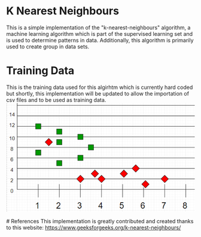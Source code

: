 # K Nearest Neighbours
This is a simple implementation of the "k-nearest-neighbours" algorithm, a machine learning algorithm which is part of the supervised learning set and is used to determine patterns in data. Additionally, this algorithm is primarily used to create group in data sets.

# Training Data
This is the training data used for this algirhtm which is currently hard coded but shortly, this implementation will be updated to allow the importation of csv files and to be used as training data.
![name-of-you-image](https://github.com/sababot/k-nearest-neighbours/blob/master/training-data.png)

# References
This implementation is greatly contributed and created thanks to this website: https://www.geeksforgeeks.org/k-nearest-neighbours/
